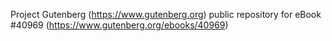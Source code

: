 Project Gutenberg (https://www.gutenberg.org) public repository for eBook #40969 (https://www.gutenberg.org/ebooks/40969)
